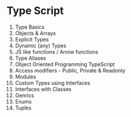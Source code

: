 # Type Script
1. Type Basics
2. Objects & Arrays
3. Explicit Types
4. Dynamic (any) Types
5. JS like functions / Arrow functions
6. Type Aliases
7. Object Oriented Programming TypeScript
8. Access modifiers - Public, Private & Readonly
9. Modules
10. Custom Types using Interfaces
11. Interfaces with Classes
12. Genrics
13. Enums
14. Tuples 
